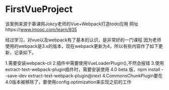 # FirstVueProject
该案例来源于慕课网Jokcy老师的Vue+Webpack打造todo应用   网址https://www.imooc.com/learn/935

经过学习，对vue以及webpack有了基本的认识，是非常好的一门课程
因为老师使用的webpack是3.x的版本，现在webpack更新为4，所以有些内容作了如下更新，记录如下。

1.需要安装webpack-cli
2.插件中需要使用VueLoaderPlugin(),不然会报错
3.使用extract-text-webpack-plugin插件时，需要安装使用 4.0 beta 版，npm install --save-dev extract-text-webpack-plugin@next
4.CommonsChunkPlugin要在4.0版本被移除了，要使用config.optimization来实现之前的工作
